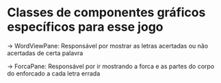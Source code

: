 # Classes de componentes gráficos específicos para esse jogo

-> WordViewPane: Responsável por mostrar as letras acertadas ou não acertadas de certa palavra

-> ForcaPane: Responsável por ir mostrando a forca e as partes do corpo do enforcado a cada letra errada